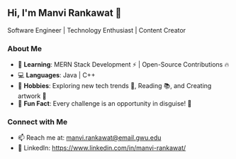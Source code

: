 ## Hi, I'm Manvi Rankawat 👋
Software Engineer | Technology Enthusiast | Content Creator 

### About Me
- 🌱 **Learning**: MERN Stack Development ⚡ | Open-Source Contributions 🔥
- 💻 **Languages**: Java | C++ 
- 🎨 **Hobbies**: Exploring new tech trends 📱, Reading 📚, and Creating artwork 💃
- 📝 **Fun Fact**: Every challenge is an opportunity in disguise! 🎯

### Connect with Me
- 📫 Reach me at: manvi.rankawat@email.gwu.edu
- 💼 LinkedIn: https://www.linkedin.com/in/manvi-rankawat/

<!--
**ManviRankawat/ManviRankawat** is a ✨ _special_ ✨ repository because its `README.md` (this file) appears on your GitHub profile.

Here are some ideas to get you started:

- 🔭 I’m currently working on ...
- 🌱 I’m currently learning ...
- 👯 I’m looking to collaborate on ...
- 🤔 I’m looking for help with ...
- 💬 Ask me about ...
- 📫 How to reach me: ...
- 😄 Pronouns: ...
- ⚡ Fun fact: ...
-->
